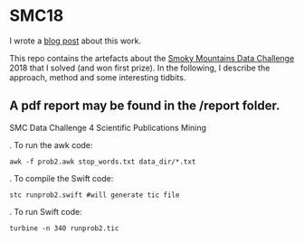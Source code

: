 # SMC18

I wrote a [blog post](https://ketancmaheshwari.github.io/posts/2020/05/24/SMC18-Data-Challenge-4.html) about this work.

This repo contains the artefacts about the [Smoky Mountains Data Challenge](https://smc-datachallenge.ornl.gov) 2018 that I solved (and won first prize). In the following, I describe the approach, method and some interesting tidbits.

## A pdf report may be found in the /report folder.

SMC Data Challenge 4 Scientific Publications Mining

. To run the awk code:

`awk -f prob2.awk stop_words.txt data_dir/*.txt`

. To compile the Swift code:

`stc runprob2.swift #will generate tic file`

. To run Swift code:

`turbine -n 340 runprob2.tic`
